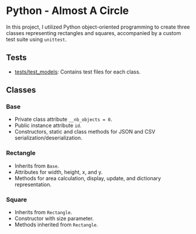 # Python - Almost A Circle

In this project, I utilized Python object-oriented programming to create three classes representing rectangles and squares, accompanied by a custom test suite using `unittest`.

## Tests

* [tests/test_models](./tests/test_models): Contains test files for each class.

## Classes

### Base

* Private class attribute `__nb_objects = 0`.
* Public instance attribute `id`.
* Constructors, static and class methods for JSON and CSV serialization/deserialization.

### Rectangle

* Inherits from `Base`.
* Attributes for width, height, x, and y.
* Methods for area calculation, display, update, and dictionary representation.

### Square

* Inherits from `Rectangle`.
* Constructor with size parameter.
* Methods inherited from `Rectangle`.


